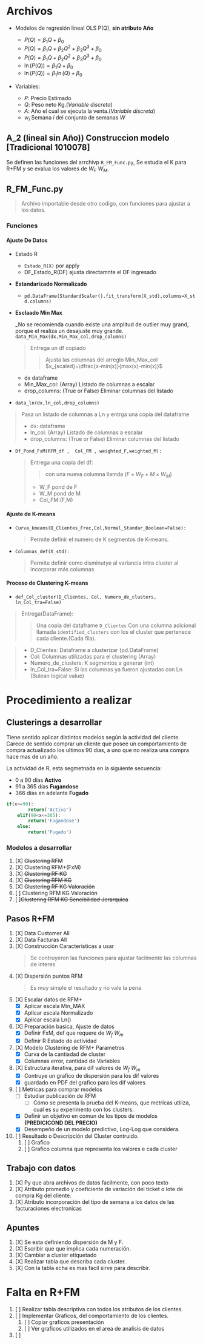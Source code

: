 # Archivos

- Modelos de regresión lineal OLS P(Q), __sin atributo Año__
  - $P(Q)=\beta_1Q +\beta_0$
  - $P(Q)=\beta_1Q +\beta_2 Q^2 + \beta_3Q^3  +\beta_0$
  - $P(Q)=\beta_1Q +\beta_2 Q^2 + \beta_3Q^3 +\beta_0$
  - $\ln(P(Q))=\beta_1Q  +\beta_0$
  - $\ln(P(Q))=\beta_1\ln(Q)  +\beta_0$

- Variables:
  - $P:$ Precio Estimado
  - $Q:$ Peso neto Kg.(_Variable discreta_)
  - $A:$ Año el cual se ejecuta la venta.(_Variable discreta_)
  - $w_i$ Semana $i$ del conjunto de semanas $W$

## A_2 (lineal sin Año)) Construccion modelo [Tradicional 1010078]

Se definen las funciones del arrchivp `R_FM_Func.py`, Se estudia el K para R+FM y se evalua los valores de $W_F$ $W_M$.

## R_FM_Func.py

>Archivo importable desde otro codigo, con funciones para ajustar a los datos.

### Funciones

#### Ajuste De Datos

- Estado R
  - `Estado_R(X)` por apply
  - DF_Estado_R(DF) ajusta directamnte el DF ingresado

- __Estandarizado Normalizado__

  - `pd.DataFrame(StandardScaler().fit_transform(X_std),columns=X_std.columns)`

- __Esclaado Min Max__
  
    _No se recomienda cuando existe una amplitud de outlier muy grand, porque el realiza un desajuste muy grande.
 `data_Min_Max(dx,Min_Max_col,drop_columns)`
  > Entrega un df copiado
  >> Ajusta las columnas del arreglo Min_Max_col
$x_{scaled}=\dfrac{x-min(x)}{max(x)-min(x)}$

  - dx dataframe
  - Min_Max_col: (Array) Listado de columnas a escalar
  - drop_columns: (True or False)  Eliminar columnas del listado
- `data_ln(dx,ln_col,drop_columns)`

 > Pasa un listado de columnas a Ln y entrga una copia del dataframe
 > - dx: dataframe
 > - ln_col: (Array) Listado de columnas a escalar
 > - drop_columns: (True or False)  Eliminar columnas del listado

- `Df_Pond_FxM(RFM_df ,  Col_FM , weighted_F,weighted_M):`

   > Entrega una copia del df:
    >>con una nueva columna llamda $(F \times W_F + M \times W_M)$
   >
   > - W_F pond de F
   > - W_M pond de M
   > - Col_FM:(F,M)

#### Ajuste de K-means

- `Curva_kmeans(D_Clientes_Frec,Col,Normal_Standar_Boolean=False):`
    >Permite definir el numero de K segmentos de K-means.

- `Columnas_def(X_std):`
    >Permite definir como disminutye al variancia intra cluster al incorporar más columnas

#### Proceso de Clustering K-means

- `def_Col_cluster(D_Clientes, Col, Numero_de_clusters, ln_Col_tra=False)`

>Entrega(DataFrame):
>>Una copia del dataframe `D_Clientes` Con una columna adicional llamada `identified_clusters` con los el cluster que pertenece cada cliente.(Cada fila).

> - D_Clientes: Dataframe a clusterizar (pd.DataFrame)
> - Col: Columnas utilizadas para el clustering (Array)
> - Numero_de_clusters: K segmentos a generar (int)
> - ln_Col_tra=False: Si las columnas ya fueron ajustadas con Ln (Bulean logical value)

# Procedimiento a realizar

## Clusterings a desarrollar

Tiene sentido aplicar distintos modelos según la actividad del cliente.
Carece de sentido comprar un cliente que posee un comportamiento de compra actualizado los ultimos 90 días, a uno que no realiza una compra hace mas de un año.

La actividad de R, esta segmetnada en la siguiente secuencia:

- 0 a 90 días __Activo__
- 91 a 365 días __Fugandose__
- 366 días en adelante __Fugado__

```python
if(x<=90):
        return('Activo')
    elif(90<x<=365):
        return('Fugandose')
    else:
        return('Fugado')
```

### Modelos a desarrollar

1. [X] ~~Clustering RFM~~
2. [X] Clustering RFM+(FxM)
3. [X] ~~Clustering RF KG~~
4. [X] ~~Clustering RFM KG~~
5. [X] ~~Clustering RF KG Valoración~~
6. [ ] Clustering RFM KG Valoración
7. [ ]~~Clustering RFM KG Sencibilidad Jerarquica~~

## Pasos R+FM

1. [X] Data Customer All
2. [X] Data Facturas All
3. [X] Construcción Caracteristicas a usar
    > Se contruyeron las funciones para ajustar facilmente las columnas de interes
4. [X] Dispersión puntos RFM
   > Es muy simple el resultado y no vale la pena
5. [X] Escalar datos de RFM+
    - [X] Aplicar escala Min_MAX
    - [X] Aplicar escala Normalizado
    - [X] Aplicar escala Ln()
6. [X] Preparación basica, Ajuste de datos
    - [X] Definir FxM, def que requere de $W_f$ $W_m$
    - [X] Definir R Estado de actividad
7. [X] Modelo Clustering de RFM+ Parametros
    - [X] Curva de la cantiadad de cluster
    - [X] Columnas error, cantidad de Variables
8. [X] Estructura iterativa, para dif valores de $W_f$ $W_m$
    - [X] Contruye un grafico de dispersión para los dif valores
    - [X] guardado en PDF del grafico para los dif valores
9. [ ] Metricas para comprar modelos
    - [ ] Estudiar publicación de RFM
      - [ ] Cómo se presenta la prueba del K-means, que metricas utiliza, cual es su experimento con los clusters.
    - [X] Definir un objetivo en comun de los tipos de modelos __(PREDICICÓND DEL PRECIO)__
    - [X] Desempeño de un modelo predictivo, Log-Log que considera.
10. [ ] Resultado o Descripción del Cluster contruido.
    1. [ ] Grafico
    2. [ ] Grafico columna que representa los valores e cada cluster

## Trabajo con datos

1. [X] Py que abra archivos de datos facilmente, con poco texto
2. [X] Atributo promedio y coeficiente de variación del ticket o lote de compra Kg del cliente.
3. [X] Atributo incorporación del tipo de semana a los datos de las facturaciones electronicas

## Apuntes

1. [X] Se esta definiendo dispersión de M y F.
2. [X] Escribir que que implica cada numeración.
3. [X] Cambiar a cluster etiquetado
4. [X] Realizar tabla que describa cada cluster.
5. [X] Con la tabla echa es mas facil sirve para describir.

# Falta en R+FM

1. [ ] Realizar tabla descriptiva con todos los atributos de los clientes.
2. [ ] Implementar Graficos, del comportamiento de los clientes. 
   1. [ ] Copiar graficos presentación
   2. [ ] Ver graficos utilizados en el area de analisis de datos
3. [ ] 